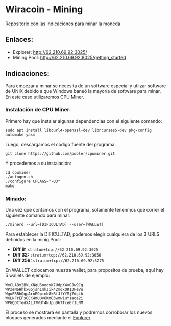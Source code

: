 # Wiracoin - Mining
Repositorio con las indicaciones para minar la moneda

## Enlaces:

* Explorer: http://62.210.69.92:3025/
* Mining Pool: http://62.210.69.92:8025/getting_started

## Indicaciones:

Para empezar a minar se necesita de un software especial y utlizar software de UNIX debido a que Windows baneó la mayoría de software para minar. En este caso utilizaremos CPU Miner.

### Instalación de CPU Miner:

Primero hay que instalar algunas dependencias con el siguiente comando:

    sudo apt install libcurl4-openssl-dev libncurses5-dev pkg-config automake yasm

Luego, descargamos el código fuente del programa:

    git clone https://github.com/pooler/cpuminer.git

Y procedemos a su instalación:

    cd cpuminer
    ./autogen.sh
    ./configure CFLAGS="-O3"
    make
    
### Minado:

Una vez que contamos con el programa, solamente tenenmos que correr el siguiente comando para minar:

    ./minerd --url=[DIFICULTAD] --user=[WALLET]
    
Para establecer la DIFICULTAD, podemos elegir cualquiera de los 3 URLS definidos en la minig Pool:

* **Diff   8:** `stratum+tcp://62.210.69.92:3025`
* **Diff  32:** `stratum+tcp://62.210.69.92:3050`
* **Diff 256:** `stratum+tcp://62.210.69.92:3275`

En WALLET colocamos nuestra wallet, para propositos de prueba, aquí hay 5 wallets de ejemplo:

    WmCLABx2BkLXNqUSoodvK7UdpX4vCJw9Cg
    WPzeN6HhkxGojsn1mkJik42mqxQR13FeVu
    WguERBhQqpAroEQpinN8kRfJfYYMj7dgLh
    WXLNFrEPsGCK4mUUy6KmD3wmw1uY1aoe2i
    WPGQDCTedXALJ7WUT4NJpuD6TTceGr1LNM

El proceso se mostrará en pantalla y podremos corroborar los nuevos bloques generados mediante el [Explorer](http://62.210.69.92:3025)
